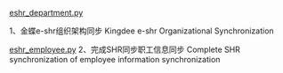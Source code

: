 
[eshr_department.py](models/eshr_department.py)

1、金蝶e-shr组织架构同步 Kingdee e-shr Organizational Synchronization

[eshr_employee.py](models/eshr_employee.py)
2、完成SHR同步职工信息同步 Complete SHR synchronization of employee information synchronization